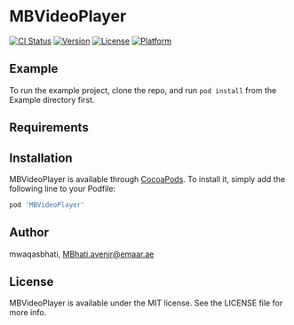 # MBVideoPlayer

[![CI Status](https://img.shields.io/travis/mwaqasbhati/MBVideoPlayer.svg?style=flat)](https://travis-ci.org/mwaqasbhati/MBVideoPlayer)
[![Version](https://img.shields.io/cocoapods/v/MBVideoPlayer.svg?style=flat)](https://cocoapods.org/pods/MBVideoPlayer)
[![License](https://img.shields.io/cocoapods/l/MBVideoPlayer.svg?style=flat)](https://cocoapods.org/pods/MBVideoPlayer)
[![Platform](https://img.shields.io/cocoapods/p/MBVideoPlayer.svg?style=flat)](https://cocoapods.org/pods/MBVideoPlayer)

## Example

To run the example project, clone the repo, and run `pod install` from the Example directory first.

## Requirements

## Installation

MBVideoPlayer is available through [CocoaPods](https://cocoapods.org). To install
it, simply add the following line to your Podfile:

```ruby
pod 'MBVideoPlayer'
```

## Author

mwaqasbhati, MBhati.avenir@emaar.ae

## License

MBVideoPlayer is available under the MIT license. See the LICENSE file for more info.
